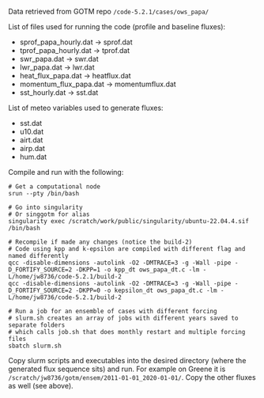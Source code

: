 Data retrieved from GOTM repo `/code-5.2.1/cases/ows_papa/`

List of files used for running the code (profile and baseline fluxes):
- sprof_papa_hourly.dat -> sprof.dat
- tprof_papa_hourly.dat -> tprof.dat
- swr_papa.dat -> swr.dat
- lwr_papa.dat -> lwr.dat
- heat_flux_papa.dat -> heatflux.dat
- momentum_flux_papa.dat -> momentumflux.dat
- sst_hourly.dat -> sst.dat

List of meteo variables used to generate fluxes:
- sst.dat
- u10.dat
- airt.dat
- airp.dat
- hum.dat

Compile and run with the following:

```
# Get a computational node
srun --pty /bin/bash

# Go into singularity
# Or singgotm for alias
singularity exec /scratch/work/public/singularity/ubuntu-22.04.4.sif /bin/bash

# Recompile if made any changes (notice the build-2)
# Code using kpp and k-epsilon are compiled with different flag and named differently
qcc -disable-dimensions -autolink -O2 -DMTRACE=3 -g -Wall -pipe -D_FORTIFY_SOURCE=2 -DKPP=1 -o kpp_dt ows_papa_dt.c -lm -L/home/jw8736/code-5.2.1/build-2
qcc -disable-dimensions -autolink -O2 -DMTRACE=3 -g -Wall -pipe -D_FORTIFY_SOURCE=2 -DKPP=0 -o kepsilon_dt ows_papa_dt.c -lm -L/home/jw8736/code-5.2.1/build-2

# Run a job for an ensemble of cases with different forcing
# slurm.sh creates an array of jobs with different years saved to separate folders
# which calls job.sh that does monthly restart and multiple forcing files 
sbatch slurm.sh 
```

Copy slurm scripts and executables into the desired directory (where the generated flux sequence sits) and run. For example on Greene it is `/scratch/jw8736/gotm/ensem/2011-01-01_2020-01-01/`. Copy the other fluxes as well (see above).